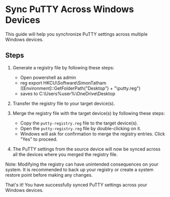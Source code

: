 # Sync PuTTY Across Windows Devices

This guide will help you synchronize PuTTY settings across multiple Windows devices.

## Steps

1. Generate a registry file by following these steps:
   - Open powershell as admin
   - reg export HKCU\Software\SimonTatham ([Environment]::GetFolderPath("Desktop") + "\putty.reg")
   - saves to C:\Users\%user%\OneDrive\Desktop
2. Transfer the registry file to your target device(s).

3. Merge the registry file with the target device(s) by following these steps:
   - Copy the `putty-registry.reg` file to the target device(s).
   - Open the `putty-registry.reg` file by double-clicking on it.
   - Windows will ask for confirmation to merge the registry entries. Click "Yes" to proceed.

4. The PuTTY settings from the source device will now be synced across all the devices where you merged the registry file.

Note: Modifying the registry can have unintended consequences on your system. It is recommended to back up your registry or create a system restore point before making any changes.

That's it! You have successfully synced PuTTY settings across your Windows devices.
